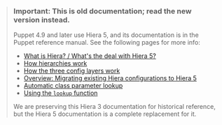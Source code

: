 > ### **Important:** This is old documentation; read the new version instead.
>
> Puppet 4.9 and later use Hiera 5, and its documentation is in the Puppet reference manual. See the following pages for more info:
>
> * [What is Hiera? / What's the deal with Hiera 5?]({{puppet}}/hiera_intro.html)
> * [How hierarchies work]({{puppet}}/hiera_hierarchy.html)
> * [How the three config layers work]({{puppet}}/hiera_layers.html)
> * [Overview: Migrating existing Hiera configurations to Hiera 5]({{puppet}}/hiera_migrate.html)
> * [Automatic class parameter lookup]({{puppet}}/hiera_automatic.html)
> * [Using the `lookup` function]({{puppet}}/hiera_use_function.html)
>
> We are preserving this Hiera 3 documentation for historical reference, but the Hiera 5 documentation is a complete replacement for it.

